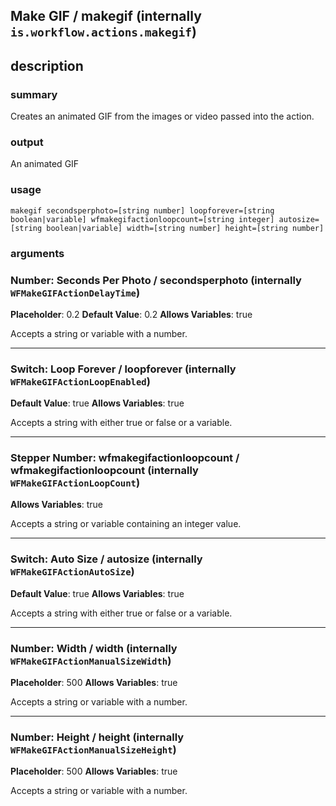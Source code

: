 
## Make GIF / makegif (internally `is.workflow.actions.makegif`)



## description
### summary
Creates an animated GIF from the images or video passed into the action.

### output
An animated GIF

### usage
`makegif secondsperphoto=[string number] loopforever=[string boolean|variable] wfmakegifactionloopcount=[string integer] autosize=[string boolean|variable] width=[string number] height=[string number]`

### arguments
### Number: Seconds Per Photo / secondsperphoto (internally `WFMakeGIFActionDelayTime`)
**Placeholder**: 0.2
**Default Value**: 0.2
**Allows Variables**: true


Accepts a string 
or variable
with a number.

---

### Switch: Loop Forever / loopforever (internally `WFMakeGIFActionLoopEnabled`)
**Default Value**: true
**Allows Variables**: true


Accepts a string with either true or false
or a variable.

---

### Stepper Number: wfmakegifactionloopcount / wfmakegifactionloopcount (internally `WFMakeGIFActionLoopCount`)
**Allows Variables**: true


Accepts a string 
or variable
containing an integer value.

---

### Switch: Auto Size / autosize (internally `WFMakeGIFActionAutoSize`)
**Default Value**: true
**Allows Variables**: true


Accepts a string with either true or false
or a variable.

---

### Number: Width / width (internally `WFMakeGIFActionManualSizeWidth`)
**Placeholder**: 500
**Allows Variables**: true


Accepts a string 
or variable
with a number.

---

### Number: Height / height (internally `WFMakeGIFActionManualSizeHeight`)
**Placeholder**: 500
**Allows Variables**: true


Accepts a string 
or variable
with a number.
